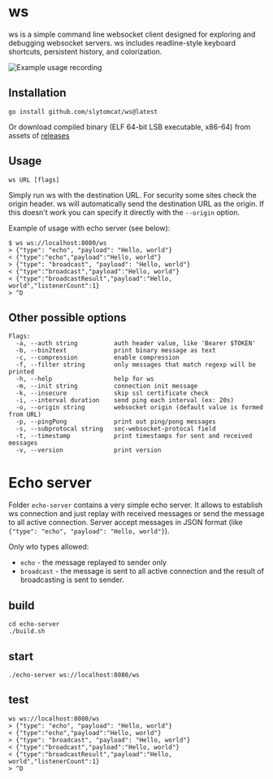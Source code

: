# ws

ws is a simple command line websocket client designed for exploring and debugging websocket servers. ws includes readline-style keyboard shortcuts, persistent history, and colorization.

![Example usage recording](https://hashrocket-production.s3.amazonaws.com/uploads/blog/misc/ws/ws.gif)

## Installation

```
go install github.com/slytomcat/ws@latest
```

Or download compiled binary (ELF 64-bit LSB executable, x86-64) from assets of [releases](https://github.com/slytomcat/ws/releases)

## Usage

```
ws URL [flags]
```

Simply run ws with the destination URL. For security some sites check the origin header. ws will automatically send the destination URL as the origin. If this doesn't work you can specify it directly with the `--origin` option.

Example of usage with echo server (see below):
```
$ ws ws://localhost:8080/ws
> {"type": "echo", "payload": "Hello, world"}
< {"type":"echo","payload":"Hello, world"}
> {"type": "broadcast", "payload": "Hello, world"}
< {"type":"broadcast","payload":"Hello, world"}
< {"type":"broadcastResult","payload":"Hello, world","listenerCount":1}
> ^D
```

## Other possible options

```
Flags:
  -a, --auth string          auth header value, like 'Bearer $TOKEN'
  -b, --bin2text             print binary message as text
  -c, --compression          enable compression
  -f, --filter string        only messages that match regexp will be printed
  -h, --help                 help for ws
  -m, --init string          connection init message
  -k, --insecure             skip ssl certificate check
  -i, --interval duration    send ping each interval (ex: 20s)
  -o, --origin string        websocket origin (default value is formed from URL)
  -p, --pingPong             print out ping/pong messages
  -s, --subprotocal string   sec-websocket-protocal field
  -t, --timestamp            print timestamps for sent and received messages
  -v, --version              print version  
```

# Echo server

Folder `echo-server` contains a very simple echo server. It allows to establish ws connection and just replay with received messages or send the message to all active connection. Server accept messages in JSON format (like `{"type": "echo", "payload": "Hello, world"}`). 

Only wto types allowed:
  - `echo` - the message replayed to sender only
  - `broadcast` - the message is sent to all active connection and the result of broadcasting is sent to sender. 

## build

```
cd echo-server
./build.sh
```

## start

```
./echo-server ws://localhost:8080/ws
```

## test

```
ws ws://localhost:8080/ws
> {"type": "echo", "payload": "Hello, world"}
< {"type":"echo","payload":"Hello, world"}
> {"type": "broadcast", "payload": "Hello, world"}
< {"type":"broadcast","payload":"Hello, world"}
< {"type":"broadcastResult","payload":"Hello, world","listenerCount":1}
> ^D
```